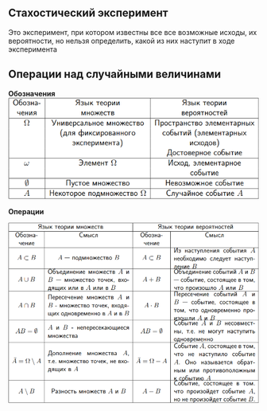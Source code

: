 ## Стахостический эксперимент
Это эксперимент, при котором известны все все возможные исходы, их вероятности, но нельзя определить, какой из них наступит в ходе эксперимента 

## Операции над случайными величинами 

**Обозначения**
![](./images/обозначенияТерВер.png)

**Операции**

![](./images/операцииТерВер.png)